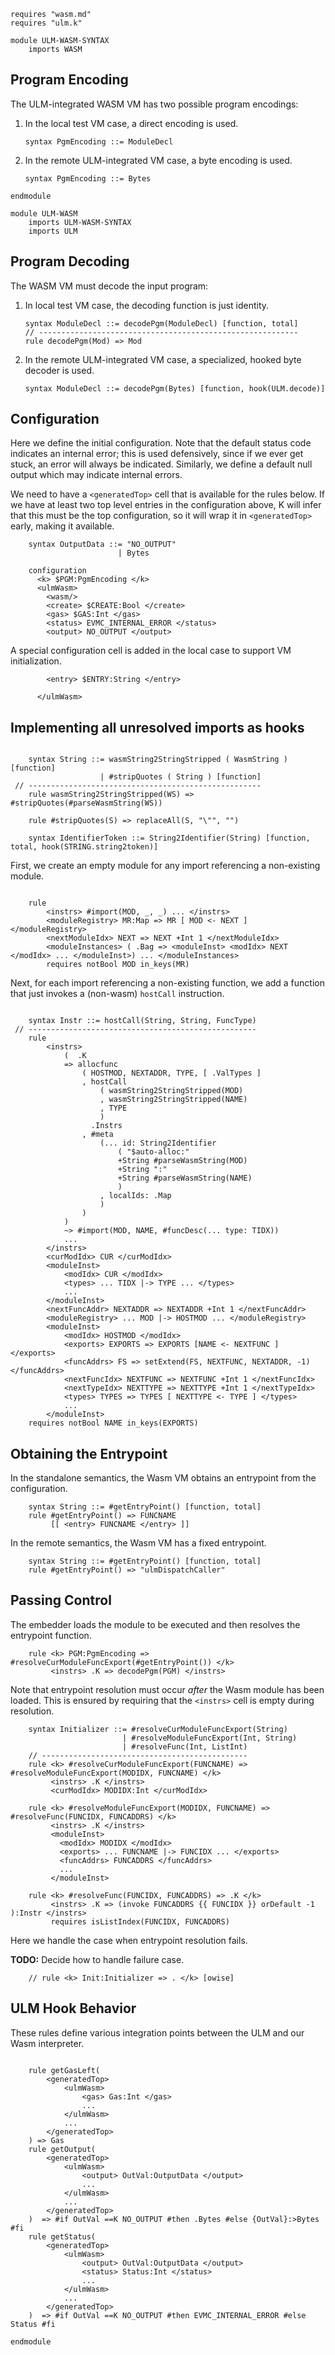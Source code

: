 ```k
requires "wasm.md"
requires "ulm.k"
```

```k
module ULM-WASM-SYNTAX
    imports WASM
```

Program Encoding
----------------

The ULM-integrated WASM VM has two possible program encodings:

1.  In the local test VM case, a direct encoding is used.

    ```local
    syntax PgmEncoding ::= ModuleDecl
    ```

2.  In the remote ULM-integrated VM case, a byte encoding is used.

    ```remote
    syntax PgmEncoding ::= Bytes
    ```

```k
endmodule
```

```k
module ULM-WASM
    imports ULM-WASM-SYNTAX
    imports ULM
```

Program Decoding
----------------

The WASM VM must decode the input program:

1.  In local test VM case, the decoding function is just identity.

    ```local
    syntax ModuleDecl ::= decodePgm(ModuleDecl) [function, total]
    // ----------------------------------------------------------
    rule decodePgm(Mod) => Mod
    ```

2.  In the remote ULM-integrated VM case, a specialized, hooked byte decoder is used.

    ```remote
    syntax ModuleDecl ::= decodePgm(Bytes) [function, hook(ULM.decode)]
    ```

Configuration
-------------

Here we define the initial configuration.
Note that the default status code indicates an internal error; this is used defensively, since if we ever get stuck, an error will always be indicated.
Similarly, we define a default null output which may indicate internal errors.

We need to have a `<generatedTop>` cell that is available for the rules below.
If we have at least two top level entries in the configuration above, K will
infer that this must be the top configuration, so it will wrap it in
`<generatedTop>` early, making it available.

```k
    syntax OutputData ::= "NO_OUTPUT"
                        | Bytes

    configuration
      <k> $PGM:PgmEncoding </k>
      <ulmWasm>
        <wasm/>
        <create> $CREATE:Bool </create>
        <gas> $GAS:Int </gas>
        <status> EVMC_INTERNAL_ERROR </status>
        <output> NO_OUTPUT </output>
```

A special configuration cell is added in the local case to support VM initialization.

```local
        <entry> $ENTRY:String </entry>
```


```k
      </ulmWasm>
```

Implementing all unresolved imports as hooks
--------------------------------------------

```k

    syntax String ::= wasmString2StringStripped ( WasmString ) [function]
                    | #stripQuotes ( String ) [function]
 // ----------------------------------------------------
    rule wasmString2StringStripped(WS) => #stripQuotes(#parseWasmString(WS))

    rule #stripQuotes(S) => replaceAll(S, "\"", "")

    syntax IdentifierToken ::= String2Identifier(String) [function, total, hook(STRING.string2token)]

```

First, we create an empty module for any import referencing a non-existing module.

```k

    rule
        <instrs> #import(MOD, _, _) ... </instrs>
        <moduleRegistry> MR:Map => MR [ MOD <- NEXT ] </moduleRegistry>
        <nextModuleIdx> NEXT => NEXT +Int 1 </nextModuleIdx>
        <moduleInstances> ( .Bag => <moduleInst> <modIdx> NEXT </modIdx> ... </moduleInst>) ... </moduleInstances>
        requires notBool MOD in_keys(MR)

```

Next, for each import referencing a non-existing function, we add a function
that just invokes a (non-wasm) `hostCall` instruction.

```k

    syntax Instr ::= hostCall(String, String, FuncType)
 // ---------------------------------------------------
    rule
        <instrs>
            (  .K
            => allocfunc
                ( HOSTMOD, NEXTADDR, TYPE, [ .ValTypes ]
                , hostCall
                    ( wasmString2StringStripped(MOD)
                    , wasmString2StringStripped(NAME)
                    , TYPE
                    )
                  .Instrs
                , #meta
                    (... id: String2Identifier
                        ( "$auto-alloc:"
                        +String #parseWasmString(MOD)
                        +String ":"
                        +String #parseWasmString(NAME)
                        )
                    , localIds: .Map
                    )
                )
            )
            ~> #import(MOD, NAME, #funcDesc(... type: TIDX))
            ...
        </instrs>
        <curModIdx> CUR </curModIdx>
        <moduleInst>
            <modIdx> CUR </modIdx>
            <types> ... TIDX |-> TYPE ... </types>
            ...
        </moduleInst>
        <nextFuncAddr> NEXTADDR => NEXTADDR +Int 1 </nextFuncAddr>
        <moduleRegistry> ... MOD |-> HOSTMOD ... </moduleRegistry>
        <moduleInst>
            <modIdx> HOSTMOD </modIdx>
            <exports> EXPORTS => EXPORTS [NAME <- NEXTFUNC ] </exports>
            <funcAddrs> FS => setExtend(FS, NEXTFUNC, NEXTADDR, -1) </funcAddrs>
            <nextFuncIdx> NEXTFUNC => NEXTFUNC +Int 1 </nextFuncIdx>
            <nextTypeIdx> NEXTTYPE => NEXTTYPE +Int 1 </nextTypeIdx>
            <types> TYPES => TYPES [ NEXTTYPE <- TYPE ] </types>
            ...
        </moduleInst>
    requires notBool NAME in_keys(EXPORTS)

```

Obtaining the Entrypoint
------------------------

In the standalone semantics, the Wasm VM obtains an entrypoint from the configuration.

```local
    syntax String ::= #getEntryPoint() [function, total]
    rule #getEntryPoint() => FUNCNAME
         [[ <entry> FUNCNAME </entry> ]]
```

In the remote semantics, the Wasm VM has a fixed entrypoint.

```remote
    syntax String ::= #getEntryPoint() [function, total]
    rule #getEntryPoint() => "ulmDispatchCaller"
```

Passing Control
---------------

The embedder loads the module to be executed and then resolves the entrypoint function.

```k
    rule <k> PGM:PgmEncoding => #resolveCurModuleFuncExport(#getEntryPoint()) </k>
         <instrs> .K => decodePgm(PGM) </instrs>
```

Note that entrypoint resolution must occur _after_ the Wasm module has been loaded.
This is ensured by requiring that the `<instrs>` cell is empty during resolution.

```k
    syntax Initializer ::= #resolveCurModuleFuncExport(String)
                         | #resolveModuleFuncExport(Int, String)
                         | #resolveFunc(Int, ListInt)
    // ----------------------------------------------
    rule <k> #resolveCurModuleFuncExport(FUNCNAME) => #resolveModuleFuncExport(MODIDX, FUNCNAME) </k>
         <instrs> .K </instrs>
         <curModIdx> MODIDX:Int </curModIdx>

    rule <k> #resolveModuleFuncExport(MODIDX, FUNCNAME) => #resolveFunc(FUNCIDX, FUNCADDRS) </k>
         <instrs> .K </instrs>
         <moduleInst>
           <modIdx> MODIDX </modIdx>
           <exports> ... FUNCNAME |-> FUNCIDX ... </exports>
           <funcAddrs> FUNCADDRS </funcAddrs>
           ...
         </moduleInst>

    rule <k> #resolveFunc(FUNCIDX, FUNCADDRS) => .K </k>
         <instrs> .K => (invoke FUNCADDRS {{ FUNCIDX }} orDefault -1 ):Instr </instrs>
         requires isListIndex(FUNCIDX, FUNCADDRS)
```

Here we handle the case when entrypoint resolution fails.

**TODO:** Decide how to handle failure case.

```k
    // rule <k> Init:Initializer => . </k> [owise]
```

ULM Hook Behavior
-----------------

These rules define various integration points between the ULM and our Wasm interpreter.

```k

    rule getGasLeft(
        <generatedTop>
            <ulmWasm>
                <gas> Gas:Int </gas>
                ...
            </ulmWasm>
            ...
        </generatedTop>
    ) => Gas
    rule getOutput(
        <generatedTop>
            <ulmWasm>
                <output> OutVal:OutputData </output>
                ...
            </ulmWasm>
            ...
        </generatedTop>
    )  => #if OutVal ==K NO_OUTPUT #then .Bytes #else {OutVal}:>Bytes #fi
    rule getStatus(
        <generatedTop>
            <ulmWasm>
                <output> OutVal:OutputData </output>
                <status> Status:Int </status>
                ...
            </ulmWasm>
            ...
        </generatedTop>
    )  => #if OutVal ==K NO_OUTPUT #then EVMC_INTERNAL_ERROR #else Status #fi
```

```k
endmodule
```
